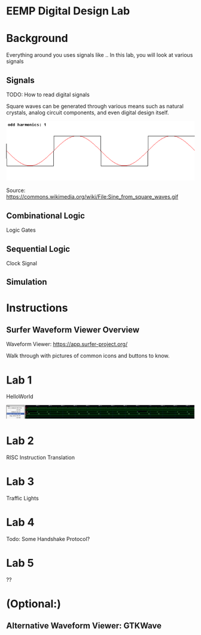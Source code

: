 
# EEMP Digital Design Lab

# Background
Everything around you uses signals like ..
In this lab, you will look at various signals 

## Signals
TODO: How to read digital signals

Square waves can be generated through various means such as natural crystals, analog circuit components, and even digital design itself. 

![Sine wave to Square Wave](assets/images/sine_wave_to_square_wave.gif)

Source: https://commons.wikimedia.org/wiki/File:Sine_from_square_waves.gif


## Combinational Logic
Logic Gates

## Sequential Logic 
Clock Signal 

## 

## Simulation

# Instructions


## Surfer Waveform Viewer Overview
Waveform Viewer: https://app.surfer-project.org/

Walk through with pictures of common icons and buttons to know. 


# Lab 1
HelloWorld

![Lab1 Waveform](assets/images/lab1_waveform.png)

# Lab 2
RISC Instruction Translation

# Lab 3
Traffic Lights 

# Lab 4 
Todo: 
Some Handshake Protocol?

# Lab 5
?? 



# (Optional:)

## Alternative Waveform Viewer: GTKWave
